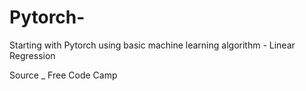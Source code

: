 # Pytorch-
Starting with Pytorch using basic machine learning algorithm - Linear Regression

Source _ Free Code Camp

